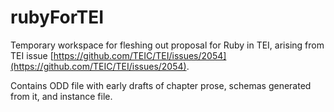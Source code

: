 # rubyForTEI
Temporary workspace for fleshing out proposal for Ruby in TEI, arising from TEI issue [https://github.com/TEIC/TEI/issues/2054](https://github.com/TEIC/TEI/issues/2054).

Contains ODD file with early drafts of chapter prose, schemas generated from it, and instance file.
